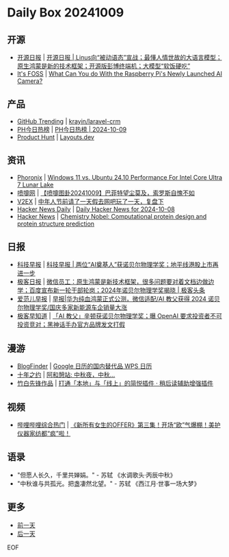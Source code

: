 # Daily Box 20241009

## 开源
- [开源日报](https://www.oschina.net/news/column?columnId=25) | [开源日报 | Linus向“被动语态”宣战；最懂人情世故的大语言模型；原生鸿蒙是新的技术框架；开源版彭博终端机；大模型“软饭硬吃”](https://www.oschina.net/news/315383)
- [It's FOSS](https://itsfoss.com/) | [What Can You do With the Raspberry Pi's Newly Launched AI Camera?](https://itsfoss.com/raspberry-pi-ai-camera-projects/)

## 产品
- [GitHub Trending](https://github.com/trending?since=daily) | [krayin/laravel-crm](https://github.com/krayin/laravel-crm)
- [PH今日热榜](https://decohack.com/category/producthunt/) | [PH今日热榜 | 2024-10-09](https://decohack.com/producthunt-daily-2024-10-09/)
- [Product Hunt](https://www.producthunt.com) | [Layouts.dev](https://www.producthunt.com/posts/layouts-dev)

## 资讯
- [Phoronix](https://www.phoronix.com/) | [Windows 11 vs. Ubuntu 24.10 Performance For Intel Core Ultra 7 Lunar Lake](https://www.phoronix.com/review/lunar-lake-windows-linux)
- [喷嚏网](http://www.dapenti.com/blog/blog.asp?subjectid=70&name=xilei) | [【喷嚏图卦20241009】巴菲特望尘莫及，索罗斯自愧不如](http://www.dapenti.com/blog/more.asp?name=xilei&id=181668)
- [V2EX](https://www.v2ex.com/) | [中年人节前请了一天假去网吧玩了一天，复盘下](https://www.v2ex.com/t/1078564)
- [Hacker News Daily](https://www.daemonology.net/hn-daily/) | [Daily Hacker News for 2024-10-08](https://www.daemonology.net/hn-daily/2024-10-08.html)
- [Hacker News](https://news.ycombinator.com/front) | [Chemistry Nobel: Computational protein design and protein structure prediction](https://news.ycombinator.com/item?id=41786101)

## 日报
- [科技早报](https://www.jiemian.com/lists/459.html) | [科技早报 | 两位“AI奠基人”获诺贝尔物理学奖；地平线港股上市再进一步](https://www.jiemian.com/article/11801140.html)
- [极客日报](https://blog.csdn.net/csdngeeknews) | [微信员工：原生鸿蒙是新技术框架，很多问题要对着文档边做边学；百度宣布新一轮干部轮岗；2024年诺贝尔物理学奖揭晓 | 极客头条](https://blog.csdn.net/weixin_39786569/article/details/142778544)
- [爱范儿早报](https://www.ifanr.com/category/ifanrnews) | [早报|华为纯血鸿蒙正式公测，微信适配/AI 教父获得 2024 诺贝尔物理学奖/国庆多家新能源车企销量大涨](https://www.ifanr.com/1601615)
- [极客早知道](https://www.geekpark.net/column/74) | [「AI 教父」辛顿获诺贝尔物理学奖；曝 OpenAI 要求投资者不可投资竞对；黑神话手办官方品牌发文打假](https://www.geekpark.net/news/341511)

## 漫游
- [BlogFinder](https://bf.zzxworld.com/) | [Google 日历的国内替代品 WPS 日历](https://www.sunzhongwei.com/google-calendar-alternative-wps?utm_source=blogfinder)
- [十年之约](https://www.foreverblog.cn/feeds.html) | [阿和憩站: 中秋夜，中秋...](https://www.aheqiz.com/archive.asp?Id=1399)
- [竹白先锋作品](https://www.zhubai.wiki/) | [打通「本地」与「线上」的简悦插件 · 稍后读辅助增强插件](https://open.zhubai.wiki/a/l/t/z/pl/simpread/2455711644907692032)

## 视频
- [哔哩哔哩综合热门](https://www.bilibili.com/v/popular/all/) | [《新所有女生的OFFER》第三集！开场“欧”气爆棚！美护仪器家纺都“疯”啦！](https://b23.tv/BV1yL24Y6EBq)

## 语录
- "但愿人长久，千里共婵娟。" - 苏轼 《水调歌头·丙辰中秋》
- "中秋谁与共孤光。把盏凄然北望。" - 苏轼 《西江月·世事一场大梦》

## 更多
- [前一天](daily-box-20241008.md)
- [后一天](daily-box-20241010.md)

EOF